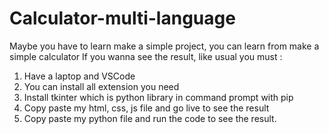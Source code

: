 # Calculator-multi-language
Maybe you have to learn make a simple project, you can learn from make a simple calculator
If you wanna see the result, like usual you must :
1. Have a laptop and VSCode
2. You can install all extension you need
3. Install tkinter which is python library in command prompt with pip
4. Copy paste my html, css, js file and go live to see the result
5. Copy paste my python file and run the code to see the result.
